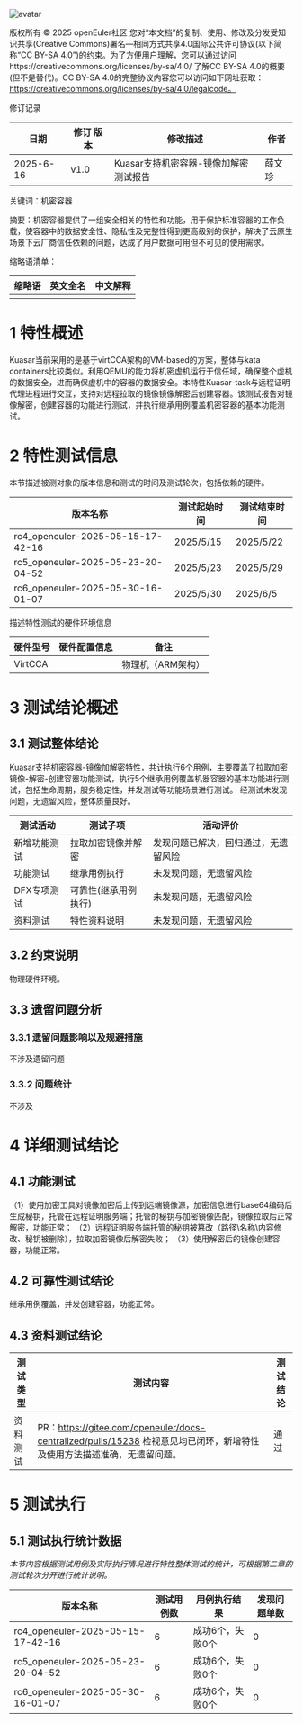![avatar](../../images/openEuler.png)


版权所有 © 2025  openEuler社区
 您对“本文档”的复制、使用、修改及分发受知识共享(Creative Commons)署名—相同方式共享4.0国际公共许可协议(以下简称“CC BY-SA 4.0”)的约束。为了方便用户理解，您可以通过访问https://creativecommons.org/licenses/by-sa/4.0/ 了解CC BY-SA 4.0的概要 (但不是替代)。CC BY-SA 4.0的完整协议内容您可以访问如下网址获取：https://creativecommons.org/licenses/by-sa/4.0/legalcode。

修订记录

| 日期 | 修订   版本 | 修改描述 | 作者 |
| ---- | ----------- | -------- | ---- |
|  2025-6-16|   v1.0 | Kuasar支持机密容器-镜像加解密测试报告|  薛文珍 |

关键词：机密容器 

摘要：机密容器提供了一组安全相关的特性和功能，用于保护标准容器的工作负载，使容器中的数据安全性、隐私性及完整性得到更高级别的保护，解决了云原生场景下云厂商信任依赖的问题，达成了用户数据可用但不可见的使用需求。


缩略语清单：

| 缩略语 | 英文全名 | 中文解释 |
| ------ | -------- | -------- |
|        |          |          |

# 1     特性概述

Kuasar当前采用的是基于virtCCA架构的VM-based的方案，整体与kata containers比较类似。利用QEMU的能力将机密虚机运行于信任域，确保整个虚机的数据安全，进而确保虚机中的容器的数据安全。本特性Kuasar-task与远程证明代理进程进行交互，支持对远程拉取的镜像镜像解密后创建容器。该测试报告对镜像解密，创建容器的功能进行测试，并执行继承用例覆盖机密容器的基本功能测试。

# 2     特性测试信息

本节描述被测对象的版本信息和测试的时间及测试轮次，包括依赖的硬件。

| 版本名称 | 测试起始时间 | 测试结束时间 |
| -------- | ------------ | ------------ |
| rc4_openeuler-2025-05-15-17-42-16 | 2025/5/15|2025/5/22     |
| rc5_openeuler-2025-05-23-20-04-52 | 2025/5/23|    2025/5/29  |
| rc6_openeuler-2025-05-30-16-01-07 |  2025/5/30 |  2025/6/5 |
描述特性测试的硬件环境信息

| 硬件型号 | 硬件配置信息 | 备注 |
| -------- | ------------ | ---- |
|  VirtCCA        |    |  物理机（ARM架构）   |

# 3     测试结论概述

## 3.1   测试整体结论

Kuasar支持机密容器-镜像加解密特性，共计执行6个用例，主要覆盖了拉取加密镜像-解密-创建容器功能测试，执行5个继承用例覆盖机器容器的基本功能进行测试，包括生命周期，服务稳定性，并发测试等功能场景进行测试。
经测试未发现问题，无遗留风险，整体质量良好。

| 测试活动 | 测试子项 | 活动评价 |
| ------- | -------- | ------- |
| 新增功能测试 | 拉取加密镜像并解密 | 发现问题已解决，回归通过，无遗留风险
| 功能测试 | 继承用例执行 |未发现问题，无遗留风险 |
| DFX专项测试 | 可靠性(继承用例执行) |未发现问题，无遗留风险 |
|资料测试 | 特性资料说明 |未发现问题，无遗留风险 |  

## 3.2   约束说明

物理硬件环境。

## 3.3   遗留问题分析

### 3.3.1 遗留问题影响以及规避措施

不涉及遗留问题

### 3.3.2 问题统计

不涉及

# 4 详细测试结论

## 4.1 功能测试
（1）使用加密工具对镜像加密后上传到远端镜像源，加密信息进行base64编码后生成秘钥，托管在远程证明服务端；托管的秘钥与加密镜像匹配，镜像拉取后正常解密，功能正常；
（2）远程证明服务端托管的秘钥被篡改（路径\名称\内容修改、秘钥被删除），拉取加密镜像后解密失败；
（3）使用解密后的镜像创建容器，功能正常。

## 4.2 可靠性测试结论

继承用例覆盖，并发创建容器，功能正常。

## 4.3 资料测试结论
| 测试类型 | 测试内容 | 测试结论 |
| ------- | ------- | -------- |
|    资料测试     |   PR：https://gitee.com/openeuler/docs-centralized/pulls/15238 检视意见均已闭环，新增特性及使用方法描述准确，无遗留问题。     |通过  |
# 5     测试执行

## 5.1   测试执行统计数据

*本节内容根据测试用例及实际执行情况进行特性整体测试的统计，可根据第二章的测试轮次分开进行统计说明。*

| 版本名称 | 测试用例数 | 用例执行结果 | 发现问题单数 |
| -------- | ---------- | ------------ | ------------ |
| rc4_openeuler-2025-05-15-17-42-16 |6|  成功6个，失败0个  |  0|
| rc5_openeuler-2025-05-23-20-04-52 |6|  成功6个，失败0个|  0|
| rc6_openeuler-2025-05-30-16-01-07 |6 | 成功6个，失败0个  |  0| 

